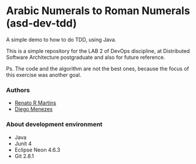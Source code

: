 # Arabic Numerals to Roman Numerals (asd-dev-tdd)

A simple demo to how to do TDD, using Java.

This is a simple repository for the LAB 2 of DevOps discipline, at Distributed Software Architecture postgraduate and also for future reference.

Ps. The code and the algorithm are not the best ones, because the focus of this exercise was another goal.

### Authors
- [Renato R Martins](https://github.com/renattomartins)
- [Diego Menezes](https://github.com/diegomenezzes)

### About development environment

- Java
- Junit 4
- Eclipse Neon 4.6.3
- Git 2.8.1
